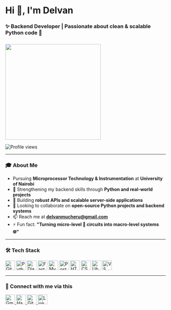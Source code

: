 <h1 align="left">Hi 👋, I'm Delvan</h1>
<h3 align="left">✨ Backend Developer | Passionate about clean & scalable Python code 🚀</h3>

<img src="https://media3.giphy.com/media/v1.Y2lkPTc5MGI3NjExazcxbG9ramwyMTJycnpiazhsd29naXd1dzNlY2JhcW5pa3E4ZmhvYyZlcD12MV9naWZzX3NlYXJjaCZjdD1n/78XCFBGOlS6keY1Bil/giphy.webp" width="300" style="margin-top: 10px;"/>

<p align="left">
  <img src="https://komarev.com/ghpvc/?username=mucheru-delvan&label=Profile%20views&color=0e75b6&style=flat" alt="Profile views" />
</p>

---

### 🎓 About Me
- Pursuing **Microprocessor Technology & Instrumentation** at **University of Nairobi**  
- 🔭 Strengthening my backend skills through **Python and real-world projects**  
- 🌱 Building **robust APIs and scalable server-side applications**  
- 👯 Looking to collaborate on **open-source Python projects and backend systems**  
- 📫 Reach me at **delvanmucheru@gmail.com**  
- ⚡ Fun fact: **"Turning micro-level 🔬 circuits into macro-level systems 🌐"**

---
### 🛠️ Tech Stack
<p align="left">
  <img src="https://img.shields.io/badge/Git-F05032?style=flat&logo=git&logoColor=white" alt="Git" height="30" />
  <img src="https://img.shields.io/badge/Python-14354C?style=flat&logo=python&logoColor=white" alt="Python" height="30" />
  <img src="https://img.shields.io/badge/Django-092E20?style=flat&logo=django&logoColor=white" alt="Django" height="30" />
  <img src="https://img.shields.io/badge/FastAPI-009485.svg?logo=fastapi&logoColor=white" alt="FastAPI" height="30" />
  <img src="https://img.shields.io/badge/MySQL-4479A1?style=flat&logo=mysql&logoColor=white" alt="MySQL" height="30" />
  <img src="https://img.shields.io/badge/PostgreSQL-4169E1?style=flat&logo=postgresql&logoColor=white" alt="PostgreSQL" height="30" />
  <img src="https://img.shields.io/badge/HTML5-E34F26?style=flat&logo=html5&logoColor=white" alt="HTML5" height="30" />
  <img src="https://img.shields.io/badge/CSS-563d7c?&style=flat&logo=css3&logoColor=white" alt="CSS3" height="30" />
  <img src="https://img.shields.io/badge/Ubuntu-E95420?style=flat&logo=ubuntu&logoColor=white" alt="Ubuntu" height="30" />
  <img src="https://custom-icon-badges.demolab.com/badge/Visual%20Studio%20Code-0078d7.svg?logo=vsc&logoColor=white" alt="VS Code" height="30" />
</p>


---

### 💬 Connect with me via this
<p align="left">
  <a href="mailto:delvanmucheru@gmail.com" target="_blank">
    <img src="https://img.shields.io/badge/Gmail-EA4335?style=flat&logo=gmail&logoColor=white" alt="Gmail" height="30" />
  </a>
  <a href="https://www.hackerrank.com/profile/delvanmucheru" target="_blank">
    <img src="https://img.shields.io/badge/-Hackerrank-00EA64?style=flat&logo=HackerRank&logoColor=white" alt="HackerRank" height="30" />
  </a>
  <a href="https://github.com/mucheru-delvan" target="_blank">
    <img src="https://img.shields.io/badge/GitHub-181717?style=flat&logo=github&logoColor=white" alt="GitHub" height="30" />
  </a>
  <a href="https://www.linkedin.com/in/delvan-mucheru/" target="_blank">
    <img src="https://custom-icon-badges.demolab.com/badge/LinkedIn-0A66C2?logo=linkedin-white&logoColor=fff" alt="LinkedIn" height="30" />
  </a>
</p>




